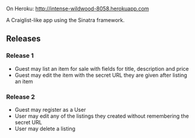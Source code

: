 On Heroku: http://intense-wildwood-8058.herokuapp.com

A Craiglist-like app using the Sinatra framework.

## Releases

### Release 1
* Guest may list an item for sale with fields for title,
  description and price
* Guest may edit the item with the secret URL they are
  given after listing an item

### Release 2
* Guest may register as a User
* User may edit any of the listings they created without
  remembering the secret URL
* User may delete a listing
